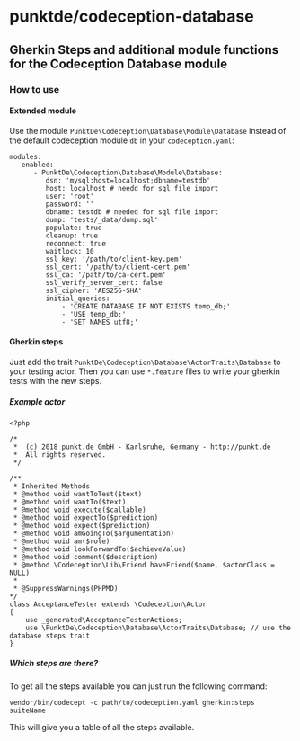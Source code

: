 # punktde/codeception-database

## Gherkin Steps and additional module functions for the Codeception Database module

### How to use

#### Extended module

Use the module `PunktDe\Codeception\Database\Module\Database` instead of the default codeception module `db` in your `codeception.yaml`:

```
modules:
   enabled:
      - PunktDe\Codeception\Database\Module\Database:
         dsn: 'mysql:host=localhost;dbname=testdb'
         host: localhost # needd for sql file import
         user: 'root'
         password: ''
         dbname: testdb # needed for sql file import
         dump: 'tests/_data/dump.sql'
         populate: true
         cleanup: true
         reconnect: true
         waitlock: 10
         ssl_key: '/path/to/client-key.pem'
         ssl_cert: '/path/to/client-cert.pem'
         ssl_ca: '/path/to/ca-cert.pem'
         ssl_verify_server_cert: false
         ssl_cipher: 'AES256-SHA'
         initial_queries:
             - 'CREATE DATABASE IF NOT EXISTS temp_db;'
             - 'USE temp_db;'
             - 'SET NAMES utf8;'
```


#### Gherkin steps

Just add the trait `PunktDe\Codeception\Database\ActorTraits\Database` to your testing actor. Then you can use `*.feature` files to write your gherkin tests with the new steps.

##### Example actor 

```
<?php

/*
 *  (c) 2018 punkt.de GmbH - Karlsruhe, Germany - http://punkt.de
 *  All rights reserved.
 */

/**
 * Inherited Methods
 * @method void wantToTest($text)
 * @method void wantTo($text)
 * @method void execute($callable)
 * @method void expectTo($prediction)
 * @method void expect($prediction)
 * @method void amGoingTo($argumentation)
 * @method void am($role)
 * @method void lookForwardTo($achieveValue)
 * @method void comment($description)
 * @method \Codeception\Lib\Friend haveFriend($name, $actorClass = NULL)
 *
 * @SuppressWarnings(PHPMD)
*/
class AcceptanceTester extends \Codeception\Actor
{
    use _generated\AcceptanceTesterActions;
    use \PunktDe\Codeception\Database\ActorTraits\Database; // use the database steps trait
}
``` 

##### Which steps are there? 

To get all the steps available you can just run the following command:

```
vendor/bin/codecept -c path/to/codeception.yaml gherkin:steps suiteName
```

This will give you a table of all the steps available.





